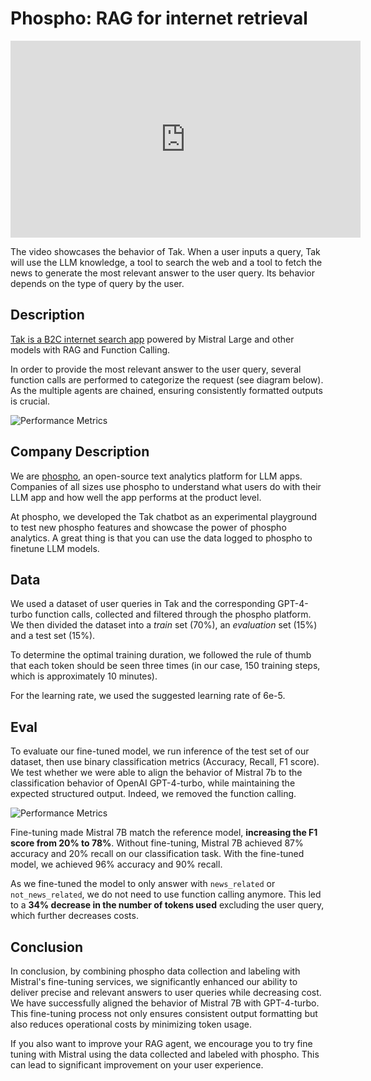 # Phospho: RAG for internet retrieval

<iframe width="560" height="315" src="https://www.youtube.com/embed/kqNtOlSOJIE?si=Tk5fK2ZEc2h_mnnK" title="YouTube video player" frameborder="0" allow="accelerometer; autoplay; clipboard-write; encrypted-media; gyroscope; picture-in-picture; web-share" referrerpolicy="strict-origin-when-cross-origin" allowfullscreen></iframe>

The video showcases the behavior of Tak. When a user inputs a query, Tak will use the LLM knowledge, a tool to search the web and a tool to fetch the news to generate the most relevant answer to the user query. Its behavior depends on the type of query by the user.

## Description

[Tak is a B2C internet search app](https://tak.phospho.ai/) powered by Mistral Large and other models with RAG and Function Calling.

In order to provide the most relevant answer to the user query, several function calls are performed to categorize the request (see diagram below). As the multiple agents are chained, ensuring consistently formatted outputs is crucial.

![Performance Metrics](/img/stories/tak_architecture_diagram.png)

## Company Description

We are [phospho](https://phospho.ai/), an open-source text analytics platform for LLM apps. Companies of all sizes use phospho to understand what users do with their LLM app and how well the app performs at the product level.

At phospho, we developed the Tak chatbot as an experimental playground to test new phospho features and showcase the power of phospho analytics. A great thing is that you can use the data logged to phospho to finetune LLM models.

## Data

We used a dataset of user queries in Tak and the corresponding GPT-4-turbo function calls, collected and filtered through the phospho platform. We then divided the dataset into a _train_ set (70%), an _evaluation_ set (15%) and a test set (15%).

To determine the optimal training duration, we followed the rule of thumb that each token should be seen three times (in our case, 150 training steps, which is approximately 10 minutes).

For the learning rate, we used the suggested learning rate of 6e-5.

## Eval
To evaluate our fine-tuned model, we run inference of the test set of our dataset, then use binary classification metrics (Accuracy, Recall, F1 score). We test whether we were able to align the behavior of Mistral 7b to the classification behavior of OpenAI GPT-4-turbo, while maintaining the expected structured output. Indeed, we removed the function calling.

![Performance Metrics](/img/stories/performance_metrics.png)

Fine-tuning made Mistral 7B match the reference model, **increasing the F1 score from 20% to 78%**. Without fine-tuning, Mistral 7B achieved 87% accuracy and 20% recall on our classification task. With the fine-tuned model, we achieved 96% accuracy and 90% recall.

As we fine-tuned the model to only answer with `news_related` or `not_news_related`, we do not need to use function calling anymore. This led to a **34% decrease in the number of tokens used** excluding the user query, which further decreases costs.

## Conclusion
In conclusion, by combining phospho data collection and labeling with Mistral's fine-tuning services, we significantly enhanced our ability to deliver precise and relevant answers to user queries while decreasing cost. We have successfully aligned the behavior of Mistral 7B with GPT-4-turbo. This fine-tuning process not only ensures consistent output formatting but also reduces operational costs by minimizing token usage.

If you also want to improve your RAG agent, we encourage you to try fine tuning with Mistral using the data collected and labeled with phospho. This can lead to significant improvement on your user experience.
